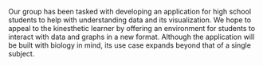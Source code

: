 Our group has been tasked with developing an application for high school students to help with understanding data and its visualization. We hope to appeal to the kinesthetic learner by offering an environment for students to interact with data and graphs in a new format. Although the application will be built with biology in mind, its use case expands beyond that of a single subject.
